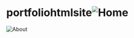# portfoliohtmlsite![Home](https://user-images.githubusercontent.com/71352379/175186782-9f3d8d6b-3247-44a0-99f2-91606a4d21df.png)
![About](https://user-images.githubusercontent.com/71352379/175186793-5dfa77bd-3a84-4ea1-a876-62ddd9073d90.png)

